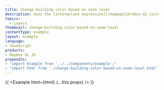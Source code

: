 ```yaml
---
title: Change building color based on zoom level
description: Uses the [interpolate expression](/mapmaplibrebox-gl-js/style-spec#expressions-interpolate) to ease-in the building layer and smoothly fade from one color to the next.
topics:
  - Layers
thumbnail: change-building-color-based-on-zoom-level
contentType: example
layout: example
language:
- JavaScript
products:
- Mapbox GL JS
prependJs:
- "import Example from '../../components/example';"
- "import html from './change-building-color-based-on-zoom-level.html';"
---
```


{{ <Example html={html} {...this.props} /> }}
